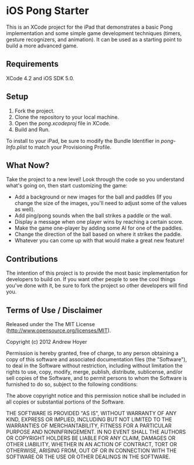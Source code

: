 iOS Pong Starter
================

This is an XCode project for the iPad that demonstrates a basic Pong
implementation and some simple game development techniques (timers, gesture
recognizers, and animation).  It can be used as a starting point to build 
a more advanced game.


Requirements
------------

XCode 4.2 and iOS SDK 5.0.


Setup
-----

1. Fork the project.
2. Clone the repository to your local machine.
3. Open the *pong.xcodeproj* file in XCode.
4. Build and Run.

To install to your iPad, be sure to modify the Bundle Identifier in
*pong-Info.plist* to match your Provisioning Profile.


What Now?
---------

Take the project to a new level!  Look through the code so you understand
what's going on, then start customizing the game:

- Add a background or new images for the ball and paddles (If you change the size of the images, you'll need to adjust some of the values as well).
- Add ping/pong sounds when the ball strikes a paddle or the wall.
- Display a message when one player wins by reaching a certain score.
- Make the game one-player by adding some AI for one of the paddles.
- Change the direction of the ball based on where it strikes the paddle.
- Whatever you can come up with that would make a great new feature!


Contributions
-------------

The intention of this project is to provide the most basic implementation for
developers to build on.  If you want other people to see the cool things you've
done with it, be sure to fork the project so other developers will find you.
    	
    	
Terms of Use / Disclaimer
-------------------------

Released under the The MIT License (http://www.opensource.org/licenses/MIT).

Copyright (c) 2012 Andrew Hoyer

Permission is hereby granted, free of charge, to any person obtaining a copy of this software and associated documentation files (the "Software"), to deal in the Software without restriction, including without limitation the rights to use, copy, modify, merge, publish, distribute, sublicense, and/or sell copies of the Software, and to permit persons to whom the Software is furnished to do so, subject to the following conditions:

The above copyright notice and this permission notice shall be included in all copies or substantial portions of the Software.

THE SOFTWARE IS PROVIDED "AS IS", WITHOUT WARRANTY OF ANY KIND, EXPRESS OR IMPLIED, INCLUDING BUT NOT LIMITED TO THE WARRANTIES OF MERCHANTABILITY, FITNESS FOR A PARTICULAR PURPOSE AND NONINFRINGEMENT. IN NO EVENT SHALL THE AUTHORS OR COPYRIGHT HOLDERS BE LIABLE FOR ANY CLAIM, DAMAGES OR OTHER LIABILITY, WHETHER IN AN ACTION OF CONTRACT, TORT OR OTHERWISE, ARISING FROM, OUT OF OR IN CONNECTION WITH THE SOFTWARE OR THE USE OR OTHER DEALINGS IN THE SOFTWARE.
